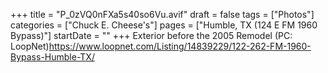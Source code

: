 +++
title = "P_0zVQ0nFXa5s40so6Vu.avif"
draft = false
tags = ["Photos"]
categories = ["Chuck E. Cheese's"]
pages = ["Humble, TX (124 E FM 1960 Bypass)"]
startDate = ""
+++
Exterior before the 2005 Remodel (PC: LoopNet)https://www.loopnet.com/Listing/14839229/122-262-FM-1960-Bypass-Humble-TX/
